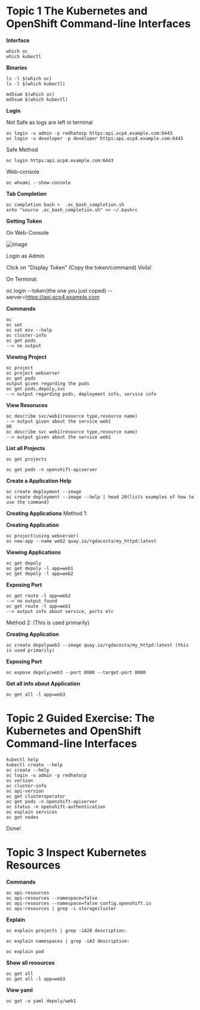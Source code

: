 # Topic 1 The Kubernetes and OpenShift Command-line Interfaces

**Interface**

```
which oc
which kubectl
```

**Binaries**

```
ls -l $(which oc)
ls -l $(which kubectl)

md5sum $(which oc)
md5sum $(which kubectl)
```

**Login**

Not Safe as logs are left in terminal

```
oc login -u admin -p redhatocp https:api.ocp4.example.com:6443
oc login -u developer -p developer https:api.ocp4.example.com:6443
```

Safe Method
```
oc login https:api.ocp4.example.com:6443
```

Web-console
```
oc whoami --show-console
```

**Tab Completion**
```
oc completion bash >  .oc_bash_completion.sh
echo "source .oc_bash_completion.sh" >> ~/.bashrc
```

**Getting Token**

On Web-Console

![image](https://github.com/user-attachments/assets/6ac7e0b1-701c-42dd-a1ae-0de04f25065a)

Login as Admin

Click on "Display Token"
(Copy the token/command)
Voila!

On Terminal:

oc login --token(the one you just coped) --server=https://api.ocp4.example.com

**Commands**
```
oc
oc set
oc set env --help
oc cluster-info
oc get pods
--> no output
```

**Viewing Project**

```
oc project
oc project webserver
oc get pods
output given regarding the pods
oc get pods,depoly,svc
--> output regarding pods, deployment info, service info
```

**View Resoruces**

```
oc describe svc/web1(resource type,resource name)
--> output given about the service web1
OR
oc describe svc web1(resource type,resource name)
--> output given about the service web1
```

**List all Projects**

```
oc get projects
```

``` 
oc get pods -n openshift-apiserver
```

**Create a Application Help**

```
oc create deployment --image
oc create deployment --image --help | head 20(lists examples of how to use the command)
```

**Creating Applications**
Method 1:

**Creating Application**

```
oc project(using webserver)
oc new-app --name web2 quay.io/rgdacosta/my_httpd:latest
```

**Viewing Applications**

```
oc get depoly
oc get depoly -l app=web1
oc get depoly -l app=web2
```

**Exposing Port**

```
oc get route -l app=web2
--> no output found
oc get route -l app=web1
--> output info about service, ports etc
```

Method 2: (This is used primarily)

**Creating Application**

```
oc create depolyweb3 --image quay.io/rgdacosta/my_httpd:latest (this is used primarily)
```

**Exposing Port**

```
oc expose depoly/web3 --port 8080 --target-port 8080
```

**Get all info about Application**

```
oc get all -l app=web3
```

# Topic 2 Guided Exercise: The Kubernetes and OpenShift Command-line Interfaces

```
kubectl help
kubectl create --help
oc create --help
oc login -u admin -p redhatocp
oc version
oc cluster-info
oc api-version
oc get clusteroperator
oc get pods -n openshift-apiserver
oc status -n openshift-authentication
oc explain services
oc get nodes 
```

Done!

# Topic 3 Inspect Kubernetes Resources

**Commands**

```
oc api-resources
oc api-resources --namespace=false
oc api-resources --namespace=false config.openshift.io
oc api-resources | grep -i storagecluster
```

**Explain**

```
oc explain projects | grep -iA20 description:
```

```
oc explain namespaces | grep -iA3 description:
```

```
oc explain pod
```

**Show all resources**

```
oc get all 
oc get all -l app=web3
```

**View yaml**

```
oc get -o yaml depoly/web1
```

